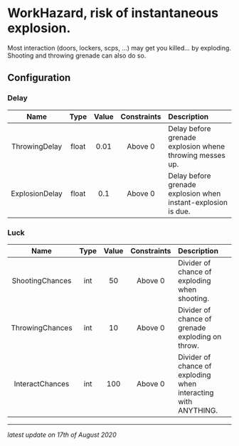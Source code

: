 # WorkHazard, risk of instantaneous explosion.

Most interaction (doors, lockers, scps, ...) may get you killed... by exploding. Shooting and throwing grenade can also do so.

## Configuration

### Delay

Name | Type | Value | Constraints | Description
:---: | :---: | :---: | :---: | :------
ThrowingDelay | float | 0.01 | Above 0 | Delay before grenade explosion whene throwing messes up.
ExplosionDelay | float | 0.1 | Above 0 | Delay before grenade explosion when instant-explosion is due.

### Luck

Name | Type | Value | Constraints | Description
:---: | :---: | :---: | :---: | :------
ShootingChances | int | 50 | Above 0 | Divider of chance of exploding when shooting.
ThrowingChances | int | 10 | Above 0 | Divider of chance of grenade exploding on throw.
InteractChances | int | 100 | Above 0 | Divider of chance of exploding when interacting with ANYTHING.

---

*latest update on 17th of August 2020*
